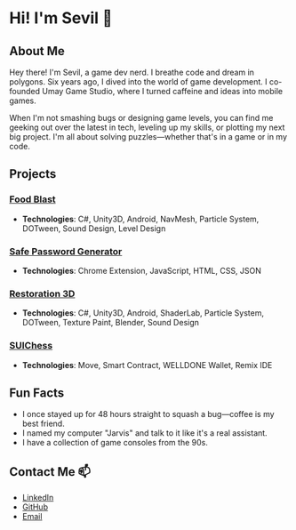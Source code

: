 # Hi! I'm Sevil 👋

## About Me

Hey there! I'm Sevil, a game dev nerd. I breathe code and dream in polygons. Six years ago, I dived into the world of game development. I co-founded Umay Game Studio, where I turned caffeine and ideas into mobile games.

When I'm not smashing bugs or designing game levels, you can find me geeking out over the latest in tech, leveling up my skills, or plotting my next big project. I'm all about solving puzzles—whether that's in a game or in my code.


## Projects

### [Food Blast](https://github.com/sevilerdal/FoodBlast)
- **Technologies**: C#, Unity3D, Android, NavMesh, Particle System, DOTween, Sound Design, Level Design

### [Safe Password Generator](https://github.com/sevilerdal/SafePasswordGenerator)
- **Technologies**: Chrome Extension, JavaScript, HTML, CSS, JSON

### [Restoration 3D](https://github.com/sevilerdal/Restoration3D)
- **Technologies**: C#, Unity3D, Android, ShaderLab, Particle System, DOTween, Texture Paint, Blender, Sound Design

### [SUIChess](https://github.com/sevilerdal/MoveOnSui-Project)
- **Technologies**: Move, Smart Contract, WELLDONE Wallet, Remix IDE

## Fun Facts
- I once stayed up for 48 hours straight to squash a bug—coffee is my best friend.
- I named my computer "Jarvis" and talk to it like it's a real assistant.
- I have a collection of game consoles from the 90s.

## Contact Me 📫
- [LinkedIn](https://www.linkedin.com/in/sevil-erdal/)
- [GitHub](https://github.com/sevilerdal)
- [Email](mailto:sevil.ozgur.erdal@gmail.com)
